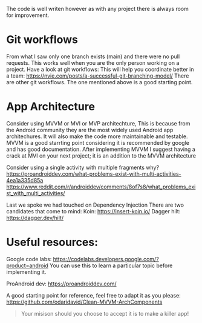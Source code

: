The code is well writen however as with any project there is always room for improvement.

# Git workflows
From what I saw only one branch exists (main) and there were no pull requests. This works well when you are the only person working on a project.
Have a look at git workflows: This will help you coordinate better in a team: https://nvie.com/posts/a-successful-git-branching-model/
There are other git workflows. The one mentioned above is a good starting point.

# App Architecture
Consider using MVVM or MVI or MVP architechture,
This is because from the Android community they are the most widely used Android app architechures.
It will also make the code more maintainable and testable.
MVVM is a good starrting point considering it is recommended by google and has good documentation.
After implementing MVVM I suggest having a crack at MVI on your next project; it is an addition to the MVVM architecture

Consider using a single activity with multiple fragments
why? https://proandroiddev.com/what-problems-exist-with-multi-activities-4ea1a335d85a
https://www.reddit.com/r/androiddev/comments/8of7s8/what_problems_exist_with_multi_activities/

Last we spoke we had touched on Dependency Injection
There are two candidates that come to mind:
Koin: https://insert-koin.io/
Dagger hilt: https://dagger.dev/hilt/

# Useful resources:
Google code labs: https://codelabs.developers.google.com/?product=android  You can use this to learn a particular topic before implementing it.

ProAndroid dev: https://proandroiddev.com/

A good starting point for reference, feel free to adapt it as you please: https://github.com/odaridavid/Clean-MVVM-ArchComponents

> Your misison should you choose to accept it
> is to make a killer app!
